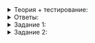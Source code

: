<details>
<summary>Теория + тестирование:</summary>

# Искусство хеш-функций

Как вы увидели в прошлом уроке, неупорядоченный контейнер сильно зависит от хеш-функции. Если хешер плохой, то контейнер будет работать неэффективно — даже хуже, чем его «коллега»  `set`  или  `map`. И у хеш-функции есть минимум две причины быть плохой:

-   она может учитывать не все данные объекта, провоцируя коллизии,
-   она может медленно вычисляться.

Решая задачу, вы научились строить совершенную хеш-функцию, значения которой никогда не совпадают для разных объектов. Подумаем, всегда ли это возможно. Попробуем захешировать структуру, задающую фрагмент файла позициями начала и конца фрагмента:

```cpp
#include <cstdint>

struct Fragment {
    uint64_t begin;
    uint64_t end;
};

```

Поля структуры имеют размер 64 бита, а значит, могут принимать 2⁶⁴ различных значения. Вся структура содержит два таких поля, а значит, может иметь 2¹²⁸ различных значений. Результат хеш-функции представлен числом типа  `size_t`, занимающим обычно 64 бита. Чтобы посчитать количество всевозможных хешей, возведём двойку в степень 64. Получим, что количество различных хешей гораздо меньше, чем количество различных значений структуры  `Fragment`. Это значит, что как бы мы не реализовывали хеш-функцию, всегда будут возможны коллизии — различные объекты  `Fragment`, имеющие одинаковые хеши. Подобное относится и к хешированию  `string`, которое мы неявно использовали, когда применяли  `unordered_set`  для подсчёта частот слов в произведении Чосера.

Поскольку реализовать совершенный хешер для  `Fragment`  невозможно, реализуем несовершенный:

```cpp
struct FragmentHasher {
    size_t operator() (const Fragment& f) const {
        return static_cast<size_t>(f.begin + f.end);
    }
};

```

----------

Как вы думаете, в каком из следующих случаев возникнет коллизия двух фрагментов?

-   Когда фрагменты одинаковой длины
    
-   Когда каждый фрагмент имеет одинаковый отступ от начала и конца файла
    
-   Когда оба фрагмента имеют одинаковое начало
    
-   Когда оба фрагмента имеют одинаковый конец
    

Как видим, коллизии могут возникать во вполне естественных случаях. Изменим эту функцию, чтобы её вычисление оставалось быстрым, но коллизии были менее вероятны:

```cpp
struct FragmentHasher {
    static const uint64_t N;
    size_t operator() (const Fragment& f) const {
        return static_cast<size_t>(f.begin * N + f.end);
    }
};

```

По некоторым статистическим соображениям обычно в качестве  `N`  выбирают простое число, например 37. Для обычных целей будет вполне достаточно такой хеш-функции, но её минус в том, что есть простой алгоритм, позволяющий находить коллизии:

```cpp
int main() {
    FragmentHasher hasher;
    Fragment f1{10, 1000};
    Fragment f2{10 + 1, 1000 - 37 * 1};
    Fragment f3{10 + 2, 1000 - 37 * 2};
    Fragment f4{10 + 3, 1000 - 37 * 3};

    cout << "f1 hash - "s << hasher(f1) << endl;
    cout << "f2 hash - "s << hasher(f2) << endl;
    cout << "f3 hash - "s << hasher(f3) << endl;
    cout << "f4 hash - "s << hasher(f4) << endl;
}

```

Результат программы:

```
f1 hash - 1370
f2 hash - 1370
f3 hash - 1370
f4 hash - 1370

```

Более совершенные хеш-функции, используемые в криптографии, имеют собственные названия: MD5, SHA-512, BLAKE3. Алгоритм поиска коллизий для них крайне сложный и требует больших вычислительных ресурсов. Маловероятно, что коллизии будут возникать естественным образом или будут подобраны злоумышленниками.

Криптографические хеш-функции вычисляются достаточно медленно. В криптографических задачах это иногда даже считается плюсом, но на практике их лучше не использовать без необходимости. Как правило, бывает достаточно хеш-функции из приведённого примера с умножением на простое число. Рассмотрим структуру, состоящую из трёх полей и задающую окружность на плоскости:

```cpp
struct Circle {
    double x;
    double y;
    double r;
};

```

Можно вычислить хеш каждого из трёх полей структуры, используя хешер  `std::hash<double>`, а затем объединить их, умножив на число 37. Одну компоненту нужно умножать на 37, а вторую на 37²:

```cpp
struct CircleHasher {
    size_t operator() (const Circle& circle) const {
        size_t h_x = d_hasher_(circle.x);
        size_t h_y = d_hasher_(circle.y);
        size_t h_r = d_hasher_(circle.r);
        
        return h_x + h_y * 37 + h_r * (37 * 37);
    }

private:
    std::hash<double> d_hasher_;
};

```

Такая хеш-функция будет обладать хорошими статистическими свойствами, обеспечивая равномерное заполнение корзинок. Если полей больше, можно складывать их хеши, умножая на новые степени числа 37: на 37³, 37⁴, 37⁵ и т. д. Только учтите — разные параметры хешируемых данных должны обязательно умножаться на разные степени простого числа. Если степень у двух параметров получится одинаковой, статистические свойства хеш-функции ухудшатся.

Выхода за пределы допустимого диапазона  `size_t`  при этом можно не бояться — на качестве хеш-функции это не отразится. Так можно хешировать произвольные типы данных, объединяя поля, которые могут иметь самые разные типы. Даже не обязательно, чтобы их количество было заранее известно. Приведём пример — реализуем хешер для  `vector<int>`:

```cpp
struct IntVectorHasher {
    size_t operator() (const vector<int>& vec) const {
        size_t res = 0;
        for (int num : vec) {
            res = res * 37 + static_cast<size_t>(num);
        }
        return res;
    }
};

```

Хеш-функция перемешивает данные, делая их неузнаваемыми. И если для обычной функции понятность и предсказуемость результата — это плюс, то для хеш-функции — большой минус. Она должна запутать данные как можно сильнее. Если при этом происходит что-нибудь необратимое и непонятное, прекрасно — значит, коллизии будут возникать реже. Однако в практических примерах, не связанных с криптографией, на первом месте остаётся производительность.

Это был последний урок о хеш-функциях, далее вам предстоит поработать с деревьями. К сожалению, речь не о поездке на природу, а всего лишь о структуре данных — дерево.

</details>

<details>
<summary>Ответы:</summary>

# Ответы на задания

Как вы думаете, в каком из следующих случаев возникнет коллизия двух фрагментов?

-   **(-)**  Когда фрагменты одинаковой длины
    
-   **(+)**  Когда каждый фрагмент имеет одинаковый отступ от начала и конца файла
    
-   **(-)**  Когда оба фрагмента имеют одинаковое начало
    
-   **(-)**  Когда оба фрагмента имеют одинаковый конец

</details>

<details>
<summary>Задание 1:</summary>

## Задание 1

Реализуйте функцию, которая будет определять количество коллизий в тексте:

```cpp
template <typename Hash>
int FindCollisions(const Hash& hasher, istream& text);

```

Хешер будет передан одним из параметров. Текст нужно читать из потока по словам. Коллизией считаем ситуацию, когда прочитано слово, которое не встречалось ранее, и его хеш совпал с хешем одного из предыдущих слов.

Искать границы слов не нужно. Считайте, что в тексте они уже разделены пробелами, и доверьтесь операции  `>>`.

Эту программу можно будет использовать для проверки качества строковой хеш-функции.

### Пример

```cpp
#include <iostream>
#include <sstream>
#include <string>

using namespace std;

// ваша реализация функции FindCollisions

struct DummyHash {
    size_t operator()(const string&) const {
        return 42;
    }
};

int main() {
    DummyHash dummy_hash;
    hash<string> good_hash;

    {
        istringstream stream("I love C++"s);
        cout << FindCollisions(dummy_hash, stream) << endl;
    }
    {
        istringstream stream("I love C++"s);
        cout << FindCollisions(good_hash, stream) << endl;
    }
}

```

Вывод:

```cpp
2
0

```

### Ограничения

Ваша реализация должна быть эффективна. Будьте готовы, что:

-   возможна плохая хеш-функция, при которой коллизий будет очень много;
-   возможна хорошая хеш-функция, при которой коллизий будет мало.

Рекомендуется использовать  `unordered_map`  и  `unordered_set`  для эффективности реализации.

Сортирующие контейнеры  `map`  и  `set`  использовать запрещено.

### Как будет тестироваться ваш код

Мы проверим, что:

-   функция правильно находит количество коллизий;
-   функция работает эффективно для плохих хеш-функций;
-   функция работает эффективно для хороших хеш-функций;
-   функция работает эффективно для совсем плохих хеш-функций;
-   вы не используете  `map`  и  `set`.

### Подсказка

-   Читайте слова из потока в переменную  `string word`  таким образом:  `while (text >> word)`
-   Создайте ассоциативный контейнер, который будет хранить слова по хешу
-   Подойдёт  `unordered_map<size_t, unordered_set<string>>`
-   Если для хеша есть слово, и вы нашли другое, возникает коллизия
-   Где можно используйте  `move`  для слов

</details>

<details>
<summary>Задание 2:</summary>

## Задание 2

Реализуйте хороший хешер для структуры  `Dumbbell`, состоящей из двух окружностей и текста.

```cpp
struct Circle {
    double x;
    double y;
    double r;
};

struct Dumbbell {
    Circle circle1;
    Circle circle2;
    string text;
};

```

Используйте для вычисления хеша степени простого числа, но учтите: никакие два параметра не должны умножаться на одну и ту же степень, иначе хеш-функция получится некачественной.

### Ограничения

Не меняйте название класса хешера  `DumbbellHash`. Не меняйте структуры  `Dumbbell`  и  `Circle`.

### Как будет тестироваться ваш код

Проверим качество вашей хеш-функции.

### Подсказка

-   Можете использовать хешер окружности из урока. Хешер текста — стандартный.
-   Объединять хеши компонентов структуры нужно с умом, чтобы использовались разные степени числа 37 при разных компонентах: хеш первой окружности должен умножаться на 37⁴, хеш второй — на 37¹ или 37, а хеш строки — на 37⁰ или 1.

</details>
